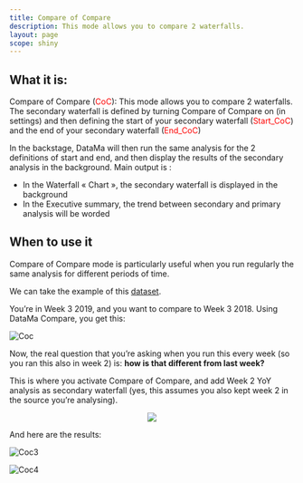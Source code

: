```yaml
---
title: Compare of Compare
description: This mode allows you to compare 2 waterfalls.
layout: page
scope: shiny
---
```


## What it is:

Compare of Compare (<span style="color:red">CoC</span>): This mode allows you to compare 2 waterfalls.
The secondary waterfall is defined by turning Compare of Compare on (in settings) and then defining the start of your secondary waterfall (<span style="color:red">Start_CoC</span>) and the end of your secondary waterfall (<span style="color:red">End_CoC</span>)



In the backstage, DataMa will then run the same analysis for the 2 definitions of start and end, and then display the results of the secondary analysis in the background. Main output is :

* In the Waterfall « Chart », the secondary waterfall is displayed in the background
* In the Executive summary, the trend between secondary and primary analysis will be worded

## When to use it

Compare of Compare mode is particularly useful when you run regularly the same analysis for different periods of time.

We can take the example of this [dataset](https://docs.google.com/spreadsheets/d/1srtMlrShuK28z-ryDbn8dzpuaGJs_cXO5BLVT4Zyy7w/edit#gid=1243203565).

You’re in Week 3 2019, and you want to compare to Week 3 2018. Using DataMa Compare, you get this:

![Coc]({{site.url}}/{{site.baseurl}}/core_app/compare/web_application/menu/images/Fist-step.jpg)

Now, the real question that you’re asking when you run this every week (so you ran this also in week 2) is: **how is that different from last week?**

This is where you activate Compare of Compare, and add Week 2 YoY analysis as secondary waterfall (yes, this assumes you also kept week 2 in the source you’re analysing).

<center><img src="{{site.url}}/{{site.baseurl}}/core_app/compare/web_application/menu/images/CompareOfCompare-300x222.jpg"/></center>

And here are the results:

![Coc3]({{site.url}}/{{site.baseurl}}/core_app/compare/web_application/menu/images/Exec-sum-CoC.jpg)

![Coc4]({{site.url}}/{{site.baseurl}}/core_app/compare/web_application/menu/images/Waterfall-CoC.jpg)
